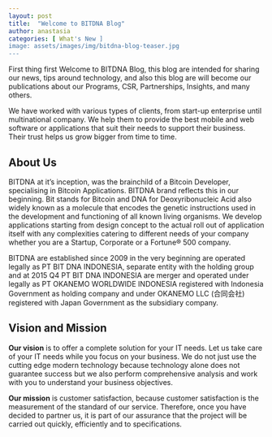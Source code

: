 ```yaml
---
layout: post
title:  "Welcome to BITDNA Blog"
author: anastasia
categories: [ What's New ]
image: assets/images/img/bitdna-blog-teaser.jpg
---
```

First thing first Welcome to BITDNA Blog, this blog are intended for sharing our news, tips around technology, and also this blog are will become our publications about our Programs, CSR, Partnerships, Insights, and many others.

We have worked with various types of clients, from start-up enterprise until multinational company. We help them to provide the best mobile and web software or applications that suit their needs to support their business. Their trust helps us grow bigger from time to time.

<h2>About Us</h2>

BITDNA at it’s inception, was the brainchild of a Bitcoin Developer, specialising in Bitcoin Applications. BITDNA brand reflects this in our beginning. Bit stands for Bitcoin and DNA for Deoxyribonucleic Acid also widely known as a molecule that encodes the genetic instructions used in the development and functioning of all known living organisms. We develop applications starting from design concept to the actual roll out of application itself with any complexities catering to different needs of your company whether you are a Startup, Corporate or a Fortune® 500 company.

BITDNA are established since 2009 in the very beginning are operated legally as PT BIT DNA INDONESIA, separate entity with the holding group and at 2015 Q4 PT BIT DNA INDONESIA are merger and operated under legally as PT OKANEMO WORLDWIDE INDONESIA registered with Indonesia Government as holding company and under OKANEMO LLC (合同会社) registered with Japan Government as the subsidiary company.

<h2>Vision and Mission</h2>

<strong>Our vision</strong> is to offer a complete solution for your IT needs. Let us take care of your IT needs while you focus on your business. We do not just use the cutting edge modern technology because technology alone does not guarantee success but we also perform comprehensive analysis and work with you to understand your business objectives.

<strong>Our mission</strong> is customer satisfaction, because customer satisfaction is the measurement of the standard of our service. Therefore, once you have decided to partner us, it is part of our assurance that the project will be carried out quickly, efficiently and to specifications.
